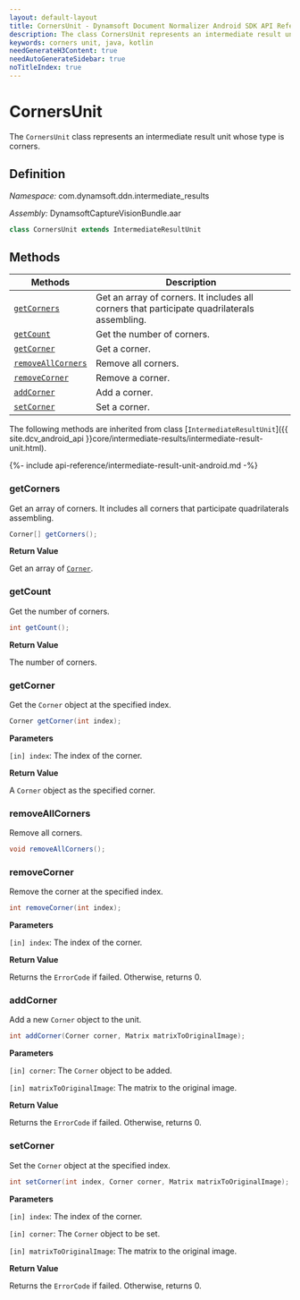 ```yaml
---
layout: default-layout
title: CornersUnit - Dynamsoft Document Normalizer Android SDK API Reference
description: The class CornersUnit represents an intermediate result unit whose type is corners.
keywords: corners unit, java, kotlin
needGenerateH3Content: true
needAutoGenerateSidebar: true
noTitleIndex: true
---
```


# CornersUnit

The `CornersUnit` class represents an intermediate result unit whose type is corners.

## Definition

*Namespace:* com.dynamsoft.ddn.intermediate_results

*Assembly:* DynamsoftCaptureVisionBundle.aar

```java
class CornersUnit extends IntermediateResultUnit
```

## Methods

| Methods | Description |
| ------- | ----------- |
| [`getCorners`](#getcorners) | Get an array of corners. It includes all corners that participate quadrilaterals assembling. |
| [`getCount`](#getcount) | Get the number of corners. |
| [`getCorner`](#getcorner) | Get a corner. |
| [`removeAllCorners`](#removeallcorners) | Remove all corners. |
| [`removeCorner`](#removecorner) | Remove a corner. |
| [`addCorner`](#addcorner) | Add a corner. |
| [`setCorner`](#setcorner) | Set a corner. |

The following methods are inherited from class [`IntermediateResultUnit`]({{ site.dcv_android_api }}core/intermediate-results/intermediate-result-unit.html).

{%- include api-reference/intermediate-result-unit-android.md -%}

### getCorners

Get an array of corners. It includes all corners that participate quadrilaterals assembling.

```java
Corner[] getCorners();
```

**Return Value**

Get an array of [`Corner`]({{site.dcv_android_api}}core/basic-structures/corner.html).

### getCount

Get the number of corners.

```java
int getCount();
```

**Return Value**

The number of corners.

### getCorner

Get the `Corner` object at the specified index.

```java
Corner getCorner(int index);
```

**Parameters**

`[in] index`: The index of the corner.

**Return Value**

A `Corner` object as the specified corner.

### removeAllCorners

Remove all corners.

```java
void removeAllCorners();
```

### removeCorner

Remove the corner at the specified index.

```java
int removeCorner(int index);
```

**Parameters**

`[in] index`: The index of the corner.

**Return Value**

Returns the `ErrorCode` if failed. Otherwise, returns 0.

### addCorner

Add a new `Corner` object to the unit.

```java
int addCorner(Corner corner, Matrix matrixToOriginalImage);
```

**Parameters**

`[in] corner`: The `Corner` object to be added.

`[in] matrixToOriginalImage`: The matrix to the original image.

**Return Value**

Returns the `ErrorCode` if failed. Otherwise, returns 0.

### setCorner

Set the `Corner` object at the specified index.

```java
int setCorner(int index, Corner corner, Matrix matrixToOriginalImage);
```

**Parameters**

`[in] index`: The index of the corner.

`[in] corner`: The `Corner` object to be set.

`[in] matrixToOriginalImage`: The matrix to the original image.

**Return Value**

Returns the `ErrorCode` if failed. Otherwise, returns 0.
